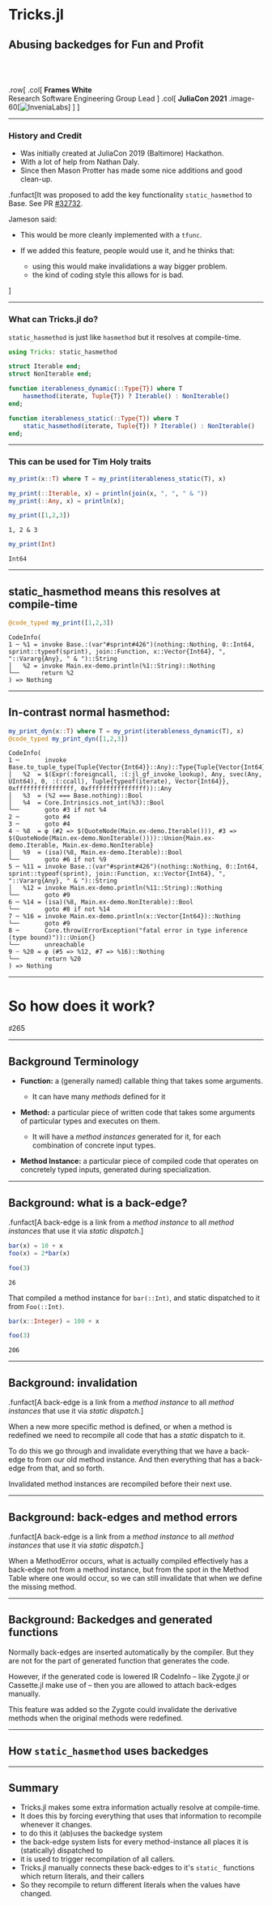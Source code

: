 
<br>






# Tricks.jl






## Abusing backedges for Fun and Profit


<br> <br> <br> .row[ .col[     **Frames White** <br>     Research Software Engineering Group Lead ] .col[ **JuliaCon 2021** .image-60[![InveniaLabs](https://www.invenia.ca/wp-content/themes/relish_theme/img/labs-logo.png)]     ]  ]




---






### History and Credit


  * Was initially created at JuliaCon 2019 (Baltimore) Hackathon.
  * With a lot of help from Nathan Daly.
  * Since then Mason Protter has made some nice additions and good clean-up.


.funfact[It was proposed to add the key functionality `static_hasmethod` to Base. See PR [#32732](https://github.com/JuliaLang/julia/pull/32732).


Jameson said:


  * This would be more cleanly implemented with a `tfunc`.
  * If we added this feature, people would use it, and he thinks that:

      * using this would make invalidations a way bigger problem.
      * the kind of coding style this allows for is bad.


]


---






### What can Tricks.jl do?


`static_hasmethod` is just like `hasmethod` but it resolves at compile-time.


```julia
using Tricks: static_hasmethod

struct Iterable end;
struct NonIterable end;

function iterableness_dynamic(::Type{T}) where T
    hasmethod(iterate, Tuple{T}) ? Iterable() : NonIterable()
end;

function iterableness_static(::Type{T}) where T
    static_hasmethod(iterate, Tuple{T}) ? Iterable() : NonIterable()
end;
```


---






### This can be used for Tim Holy traits


```julia
my_print(x::T) where T = my_print(iterableness_static(T), x)

my_print(::Iterable, x) = println(join(x, ", ", " & "))
my_print(::Any, x) = println(x);
```


```julia
my_print([1,2,3])
```


```
1, 2 & 3
```


```julia
my_print(Int)
```


```
Int64
```


---






## static_hasmethod means this resolves at compile-time


```julia
@code_typed my_print([1,2,3])
```


```
CodeInfo(
1 ─ %1 = invoke Base.:(var"#sprint#426")(nothing::Nothing, 0::Int64, sprint::typeof(sprint), join::Function, x::Vector{Int64}, ", "::Vararg{Any}, " & ")::String
│   %2 = invoke Main.ex-demo.println(%1::String)::Nothing
└──      return %2
) => Nothing
```


---






## In-contrast normal hasmethod:


```julia
my_print_dyn(x::T) where T = my_print(iterableness_dynamic(T), x)
@code_typed my_print_dyn([1,2,3])
```


```
CodeInfo(
1 ─       invoke Base.to_tuple_type(Tuple{Vector{Int64}}::Any)::Type{Tuple{Vector{Int64}}}
│   %2  = $(Expr(:foreigncall, :(:jl_gf_invoke_lookup), Any, svec(Any, UInt64), 0, :(:ccall), Tuple{typeof(iterate), Vector{Int64}}, 0xffffffffffffffff, 0xffffffffffffffff))::Any
│   %3  = (%2 === Base.nothing)::Bool
│   %4  = Core.Intrinsics.not_int(%3)::Bool
└──       goto #3 if not %4
2 ─       goto #4
3 ─       goto #4
4 ┄ %8  = φ (#2 => $(QuoteNode(Main.ex-demo.Iterable())), #3 => $(QuoteNode(Main.ex-demo.NonIterable())))::Union{Main.ex-demo.Iterable, Main.ex-demo.NonIterable}
│   %9  = (isa)(%8, Main.ex-demo.Iterable)::Bool
└──       goto #6 if not %9
5 ─ %11 = invoke Base.:(var"#sprint#426")(nothing::Nothing, 0::Int64, sprint::typeof(sprint), join::Function, x::Vector{Int64}, ", "::Vararg{Any}, " & ")::String
│   %12 = invoke Main.ex-demo.println(%11::String)::Nothing
└──       goto #9
6 ─ %14 = (isa)(%8, Main.ex-demo.NonIterable)::Bool
└──       goto #8 if not %14
7 ─ %16 = invoke Main.ex-demo.println(x::Vector{Int64})::Nothing
└──       goto #9
8 ─       Core.throw(ErrorException("fatal error in type inference (type bound)"))::Union{}
└──       unreachable
9 ┄ %20 = φ (#5 => %12, #7 => %16)::Nothing
└──       return %20
) => Nothing
```


---






# So how does it work?


♯265


---






## Background Terminology


  * **Function:** a (generally named) callable thing that takes some arguments.

      * It can have many *methods* defined for it
  * **Method:** a particular piece of written code that takes some arguments of particular types and executes on them.

      * It will have a *method instances* generated for it, for each combination of concrete input types.
  * **Method Instance:** a particular piece of compiled code that operates on concretely typed inputs, generated during specialization.


---






## Background: what is a back-edge?


.funfact[A back-edge is a link from a *method instance* to all *method instances* that use it via *static dispatch*.]


```julia
bar(x) = 10 + x
foo(x) = 2*bar(x)

foo(3)
```


```
26
```


That compiled a method instance for `bar(::Int)`, and static dispatched to it from `Foo(::Int)`.


```julia
bar(x::Integer) = 100 + x

foo(3)
```


```
206
```


---






## Background: invalidation


.funfact[A back-edge is a link from a *method instance* to all *method instances* that use it via *static dispatch*.] 


When a new more specific method is defined, or when a method is redefined we need to recompile all code that has a *static* dispatch to it.


To do this we go through and invalidate everything that we have a back-edge to from our old method instance. And then everything that has a back-edge from that, and so forth.


Invalidated method instances are recompiled before their next use.


---






## Background: back-edges and method errors


.funfact[A back-edge is a link from a *method instance* to all *method instances* that use it via *static dispatch*.]


When a MethodError occurs, what is actually compiled effectively has a back-edge not from a method instance, but from the spot in the Method Table where one would occur, so we can still invalidate that when we define the missing method. 


---






## Background: Backedges and generated functions


Normally back-edges are inserted automatically by the compiler. But they are not for the part of generated function that generates the code.


However, if the generated code is lowered IR CodeInfo – like Zygote.jl or Cassette.jl make use of – then you are allowed to attach back-edges manually.


This feature was added so the Zygote could invalidate the derivative methods when the original methods were redefined.


---






## How `static_hasmethod` uses backedges


---






## Summary


  * Tricks.jl makes some extra information actually resolve at compile-time.
  * It does this by forcing everything that uses that information to recompile whenever it changes.
  * to do this it (ab)uses the backedge system
  * the back-edge system lists for every method-instance all places it is (statically) dispatched to
  * it is used to trigger recompilation of all callers.
  * Tricks.jl manually connects these back-edges to it's `static_` functions which return literals, and their callers
  * So they recompile to return different literals when the values have changed.

